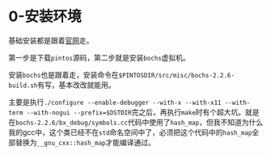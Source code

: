 # 0-安装环境

基础安装都是跟着[官网](http://web.stanford.edu/class/cs140/projects/pintos/pintos_12.html#SEC167)走。

第一步是下载`pintos`源码，第二步就是安装`bochs`虚拟机。

安装`bochs`也是跟着走，安装命令在`$PINTOSDIR/src/misc/bochs-2.2.6-build.sh`有写，基本改改就能用。

主要是执行`./configure --enable-debugger --with-x --with-x11 --with-term --with-nogui --prefix=$DSTDIR`完之后，再执行`make`时有个超大坑。就是在`bochs-2.2.6/bx_debug/symbols.cc`代码中使用了`hash_map`，但我不知道为什么我的gcc中，这个类已经不在`std`命名空间中了，必须把这个代码中的`hash_map`全部替换为`__gnu_cxx::hash_map`才能编译通过。
